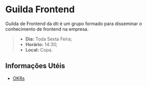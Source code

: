 # Guilda Frontend

Guilda de Frontend da dti é um grupo formado para disseminar o conhecimento de frontend na empresa.

>* **Dia:** Toda Sexta Feira;
>* **Horário:** 14:30;
>* **Local:** Copa.

## Informações Utéis

* [OKRs](https://github.com/dtidigitalcrafters/guilda-frontend/wiki/OKRs)
